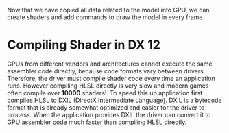 Now that we have copied all data related to the model into GPU, we can create shaders and add commands to draw the model in every frame.

# Compiling Shader in DX 12

GPUs from different vendors and architectures cannot execute the same assembler code directly, because code formats vary between drivers. Therefore, the driver must compile shader code every time an application runs. However compiling HLSL directly is very slow and modern games often compile over __10000__ shaders!. To speed this up application first compiles HLSL to DXIL (DirectX Intermediate Language). DXIL is a bytecode format that is already somewhat optimized and easier for the driver to process. When the application provides DXIL the driver can convert it to GPU assembler code much faster than compiling HLSL directly. 

